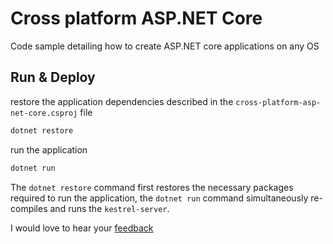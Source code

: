 # Cross platform ASP.NET Core
Code sample detailing how to create ASP.NET core applications on any OS

## Run & Deploy

restore the application dependencies described in the `cross-platform-asp-net-core.csproj` file

```bash
dotnet restore
```

run the application

```bash
dotnet run
```

The `dotnet restore` command first restores the necessary packages required to run the application, 
the `dotnet run` command simultaneously re-compiles and runs the `kestrel-server`.

I would love to hear your [feedback](https://temilajumoke.com)
